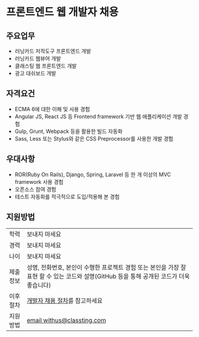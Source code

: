 # 프론트엔드 웹 개발자 채용

## 주요업무

* 러닝카드 저작도구 프론트엔드 개발
* 러닝카드 웹뷰어 개발
* 클래스팅 웹 프론트엔드 개발
* 광고 대쉬보드 개발

## 자격요건

* ECMA 6에 대한 이해 및 사용 경험
* Angular JS, React JS 등 Frontend framework 기반 웹 애플리케이션 개발 경험
* Gulp, Grunt, Webpack 등을 활용한 빌드 자동화
* Sass, Less 또는 Stylus와 같은 CSS Preprocessor를 사용한 개발 경험

## 우대사항

* ROR(Ruby On Rails), Django, Spring, Laravel 등 한 개 이상의 MVC framework 사용 경험
* 오픈소스 참여 경험
* 테스트 자동화를 적극적으로 도입/적용해 본 경험

## 지원방법

|     |            |
|-----|------------|
| 학력 | 보내지 마세요 |
| 경력 | 보내지 마세요 |
| 나이 | 보내지 마세요 |
| 제출 정보 | 성명, 전화번호, 본인이 수행한 프로젝트 경험 또는 본인을 가장 잘 표현 할 수 있는 코드와 설명(GitHub 등을 통해 공개된 코드가 더욱 좋습니다) |
| 이후 절차	| [개발자 채용 절차](/README.md#recruit-process)를 참고하세요 |
| 지원방법 | [email withus@classting.com](mailto:withus@classting.com) |
